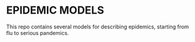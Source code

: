 # EPIDEMIC MODELS
This repo contains several models for describing epidemics, starting from flu to serious pandemics.
